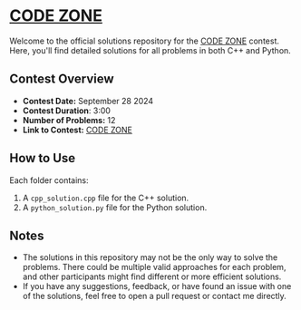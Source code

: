 # [CODE ZONE](https://codeforces.com/group/wYvpLrXUPr/contest/545518)

Welcome to the official solutions repository for the [CODE ZONE](https://codeforces.com/group/wYvpLrXUPr/contest/545518) contest. Here, you'll find detailed solutions for all problems in both C++ and Python.

## Contest Overview

- **Contest Date:** September 28 2024
- **Contest Duration**: 3:00
- **Number of Problems:** 12
- **Link to Contest:** [CODE ZONE](https://codeforces.com/group/wYvpLrXUPr/contest/545518)

## How to Use

Each folder contains:

1. A `cpp_solution.cpp` file for the C++ solution.
2. A `python_solution.py` file for the Python solution.

## Notes

- The solutions in this repository may not be the only way to solve the problems. There could be multiple valid approaches for each problem, and other participants might find different or more efficient solutions.
- If you have any suggestions, feedback, or have found an issue with one of the solutions, feel free to open a pull request or contact me directly.
